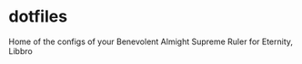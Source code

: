 dotfiles
========

Home of the configs of your Benevolent Almight Supreme Ruler for Eternity, Libbro
